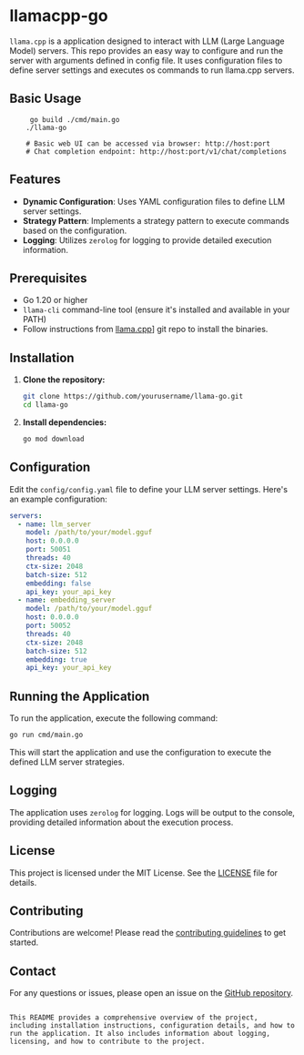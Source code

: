 # llamacpp-go

`llama.cpp` is a application designed to interact with LLM (Large Language Model) servers. This repo provides an easy way to configure and run the server with arguments defined in config file. It uses configuration files to define server settings and executes os commands to run llama.cpp servers.

## Basic Usage
```
     go build ./cmd/main.go
    ./llama-go

    # Basic web UI can be accessed via browser: http://host:port
    # Chat completion endpoint: http://host:port/v1/chat/completions
```

## Features

- **Dynamic Configuration**: Uses YAML configuration files to define LLM server settings.
- **Strategy Pattern**: Implements a strategy pattern to execute commands based on the configuration.
- **Logging**: Utilizes `zerolog` for logging to provide detailed execution information.

## Prerequisites

- Go 1.20 or higher
- `llama-cli` command-line tool (ensure it's installed and available in your PATH)
- Follow instructions from [llama.cpp](https://github.com/ggerganov/llama.cpp)] git repo to install the binaries.

## Installation

1. **Clone the repository:**

   ```sh
   git clone https://github.com/yourusername/llama-go.git
   cd llama-go
   ```

2. **Install dependencies:**

   ```sh
   go mod download
   ```

## Configuration

Edit the `config/config.yaml` file to define your LLM server settings. Here's an example configuration:

```yaml
servers:
  - name: llm_server
    model: /path/to/your/model.gguf
    host: 0.0.0.0
    port: 50051
    threads: 40
    ctx-size: 2048
    batch-size: 512
    embedding: false
    api_key: your_api_key
  - name: embedding_server
    model: /path/to/your/model.gguf
    host: 0.0.0.0
    port: 50052
    threads: 40
    ctx-size: 2048
    batch-size: 512
    embedding: true
    api_key: your_api_key
```

## Running the Application

To run the application, execute the following command:

```sh
go run cmd/main.go
```

This will start the application and use the configuration to execute the defined LLM server strategies.

## Logging

The application uses `zerolog` for logging. Logs will be output to the console, providing detailed information about the execution process.

## License

This project is licensed under the MIT License. See the [LICENSE](LICENSE) file for details.

## Contributing

Contributions are welcome! Please read the [contributing guidelines](CONTRIBUTING.md) to get started.

## Contact

For any questions or issues, please open an issue on the [GitHub repository](https://github.com/yourusername/llama-go/issues).

```

This README provides a comprehensive overview of the project, including installation instructions, configuration details, and how to run the application. It also includes information about logging, licensing, and how to contribute to the project.
